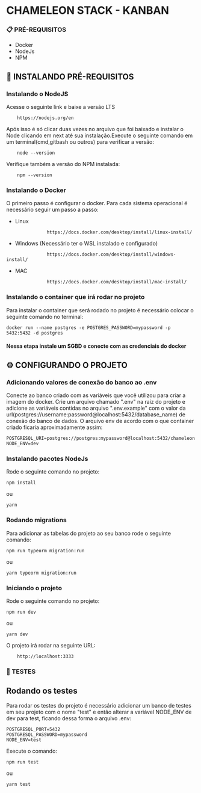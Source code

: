 # CHAMELEON STACK - KANBAN

### 📋 PRÉ-REQUISITOS

- Docker
- NodeJs
- NPM

## 🔧 INSTALANDO PRÉ-REQUISITOS

### Instalando o NodeJS

Acesse o seguinte link e baixe a versão LTS

```
    https://nodejs.org/en
```

Após isso é só clicar duas vezes no arquivo que foi baixado e instalar o Node clicando em next até sua instalação.Execute o seguinte comando em um terminal(cmd,gitbash ou outros) para verificar a versão:

```
    node --version
```

Verifique também a versão do NPM instalada:

```
    npm --version
```

### Instalando o Docker

O primeiro passo é configurar o docker. Para cada sistema operacional é necessário seguir um passo a passo:

- Linux

```
               https://docs.docker.com/desktop/install/linux-install/
```

- Windows (Necessário ter o WSL instalado e configurado)

```
               https://docs.docker.com/desktop/install/windows-install/
```

- MAC

```
               https://docs.docker.com/desktop/install/mac-install/
```

### Instalando o container que irá rodar no projeto

Para instalar o container que será rodado no projeto é necessário colocar o seguinte comando no terminal:

```
docker run --name postgres -e POSTGRES_PASSWORD=mypassword -p 5432:5432 -d postgres
```

#### Nessa etapa instale um SGBD e conecte com as credenciais do docker

## ⚙️ CONFIGURANDO O PROJETO

### Adicionando valores de conexão do banco ao .env

Conecte ao banco criado com as variáveis que você utilizou para criar a imagem do docker.
Crie um arquivo chamado ".env" na raiz do projeto e adicione as variáveis contidas no arquivo ".env.example" com o valor da url(postgres://username:password@localhost:5432/database_name) de conexão do banco de dados. O arquivo env de acordo com o que container criado ficaria aproximadamente assim:

```
POSTGRESQL_URI=postgres://postgres:mypassword@localhost:5432/chameleon
NODE_ENV=dev
```

### Instalando pacotes NodeJs

Rode o seguinte comando no projeto:

```
npm install
```

ou

```
yarn
```

### Rodando migrations

Para adicionar as tabelas do projeto ao seu banco rode o seguinte comando:

```
npm run typeorm migration:run
```

ou

```
yarn typeorm migration:run
```

### Iniciando o projeto

Rode o seguinte comando no projeto:

```
npm run dev
```

ou

```
yarn dev
```

O projeto irá rodar na seguinte URL:

        http://localhost:3333

### 🚀 TESTES

## Rodando os testes

Para rodar os testes do projeto é necessário adicionar um banco de testes em seu projeto com o nome "test" e então alterar a variável NODE_ENV de dev para test, ficando dessa forma o arquivo .env:

```
POSTGRESQL_PORT=5432
POSTGRESQL_PASSWORD=mypassword
NODE_ENV=test
```

Execute o comando:

```
npm run test
```

ou

```
yarn test
```
